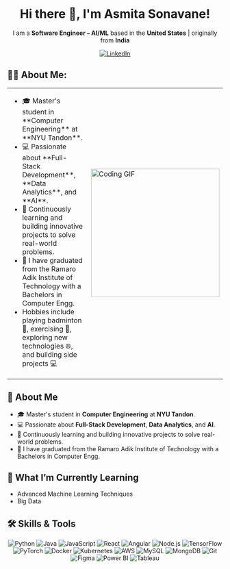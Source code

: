 <div align="center">

# Hi there 👋, I'm Asmita Sonavane!

I am a **Software Engineer – AI/ML** based in the **United States** | originally from **India**

[![LinkedIn](https://img.shields.io/badge/LINKEDIN-0077B5?style=for-the-badge&logo=linkedin&logoColor=white)](https://www.linkedin.com/in/asmita2911)

</div>

## 🧑‍💻 About Me:

<table>
  <tr>
    <td>
      <ul>
        <li>🎓 Master's student in **Computer Engineering** at **NYU Tandon**.</li>
        <li>💻 Passionate about **Full-Stack Development**, **Data Analytics**, and **AI**.</li>
        <li>🚀 Continuously learning and building innovative projects to solve real-world problems.</li>
        <li>🎉 I have graduated from the Ramaro Adik Institute of Technology with a Bachelors in Computer Engg.</li>
        <li>Hobbies include playing badminton 🏸, exercising 💪, exploring new technologies 🌐, and building side projects 💻</li>
      </ul>
    </td>
    <td>
      <img src="https://i.giphy.com/media/v1.Y2lkPTc5MGI3NjExMnpqcTM1eTgwbTFqZm9wbHVjMTJneGp2NWIzbDRpdzZhMDh0MHZodCZlcD12MV9pbnRlcm5hbF9naWZfYnlfaWQmY3Q9Zw/Rs0JBoGpPxMAlnVc8y/giphy.gif" alt="Coding GIF" width="300px">
    </td>
  </tr>
</table>


## 🌟 About Me
- 🎓 Master's student in **Computer Engineering** at **NYU Tandon**.
- 💻 Passionate about **Full-Stack Development**, **Data Analytics**, and **AI**.
- 🚀 Continuously learning and building innovative projects to solve real-world problems.
- 🎉 I have graduated from the Ramaro Adik Institute of Technology with a Bachelors in Computer Engg.

## 🧠 What I’m Currently Learning
- Advanced Machine Learning Techniques
- Big Data

## 🛠️ Skills & Tools

<p align="center">
  <!-- Programming Languages -->
  <img src="https://img.icons8.com/color/48/000000/python.png" alt="Python" />
  <img src="https://img.icons8.com/color/48/000000/java-coffee-cup-logo.png" alt="Java" />
  <img src="https://img.icons8.com/color/48/000000/javascript.png" alt="JavaScript" />
  
  <!-- Frameworks and Libraries -->
  <img src="https://img.icons8.com/color/48/000000/react-native.png" alt="React" />
  <img src="https://img.icons8.com/color/48/000000/angularjs.png" alt="Angular" />
  <img src="https://img.icons8.com/color/48/000000/nodejs.png" alt="Node.js" />
  <img src="https://img.icons8.com/color/48/000000/tensorflow.png" alt="TensorFlow" />
  <img src="https://img.icons8.com/fluency/48/000000/pytorch.png" alt="PyTorch" />
  
  <!-- Cloud & DevOps -->
  <img src="https://img.icons8.com/color/48/000000/docker.png" alt="Docker" />
  <img src="https://img.icons8.com/color/48/000000/kubernetes.png" alt="Kubernetes" />
  <img src="https://img.icons8.com/color/48/000000/amazon-web-services.png" alt="AWS" />
  
  <!-- Databases -->
  <img src="https://img.icons8.com/color/48/000000/mysql-logo.png" alt="MySQL" />
  <img src="https://img.icons8.com/color/48/000000/mongodb.png" alt="MongoDB" />
  
  <!-- Tools -->
  <img src="https://img.icons8.com/color/48/000000/git.png" alt="Git" />
  <img src="https://img.icons8.com/ios-filled/50/000000/figma.png" alt="Figma" />
  <img src="https://img.icons8.com/color/48/000000/power-bi.png" alt="Power BI" />
  <img src="https://img.icons8.com/color/48/000000/tableau-software.png" alt="Tableau" />
</p>

